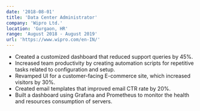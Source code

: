 ```yaml
---
date: '2018-08-01'
title: 'Data Center Administrator'
company: 'Wipro Ltd.'
location: 'Gurgaon, HR'
range: 'August 2018 - August 2019'
url: 'https://www.wipro.com/en-IN/'
---
```


- Created a customized dashboard that reduced support queries by 45%.
- Increased team productivity by creating automation scripts for repetitive tasks related to configuration and setup.
- Revamped UI for a customer-facing E-commerce site, which increased visitors by 30%.
- Created email templates that improved email CTR rate by 20%.
- Built a dashboard using Grafana and Prometheus to monitor the health and resources consumption of servers.
